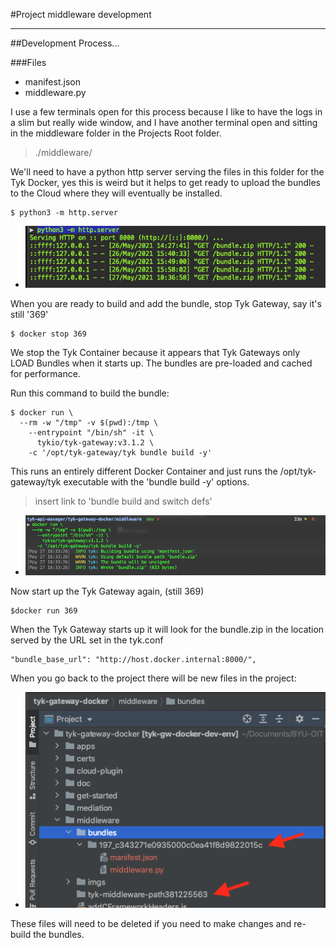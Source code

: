 #Project middleware development
___
##Development Process...

###Files
* manifest.json
* middleware.py

I use a few terminals open for this process because I like to have the logs in a slim but really wide window,
and I have another terminal open and sitting in the middleware folder in the Projects Root folder.
> ./middleware/

We'll need to have a python http server serving the files in this folder for the Tyk Docker, yes this is weird
but it helps to get ready to upload the bundles to the Cloud where they will eventually be installed.
``` 
$ python3 -m http.server
```
* ![py-server](./imgs/py-server-running.png)

When you are ready to build and add the bundle, stop Tyk Gateway, say it's still '369'
``` 
$ docker stop 369
```
We stop the Tyk Container because it appears that Tyk Gateways only LOAD Bundles when it starts up. The bundles are pre-loaded and cached for performance.

Run this command to build the bundle:
```
$ docker run \
  --rm -w "/tmp" -v $(pwd):/tmp \
    --entrypoint "/bin/sh" -it \
      tykio/tyk-gateway:v3.1.2 \
    -c '/opt/tyk-gateway/tyk bundle build -y'
```
This runs an entirely different Docker Container and just runs the /opt/tyk-gateway/tyk executable with the 'bundle build -y' options.

> insert link to 'bundle build and switch defs'

* ![more output](./imgs/bundle-output.png)

Now start up the Tyk Gateway again, (still 369)
``` 
$docker run 369
```
When the Tyk Gateway starts up it will look for the bundle.zip in the location served by the URL set in the tyk.conf
```  
"bundle_base_url": "http://host.docker.internal:8000/",
```
When you go back to the project there will be new files in the project:
* ![files output](./imgs/bundle-files.png)

These files will need to be deleted if you need to make changes and re-build the bundles.
